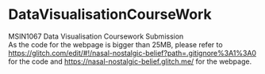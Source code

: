 # DataVisualisationCourseWork
MSIN1067 Data Visualisation Coursework Submission  
As the code for the webpage is bigger than 25MB, please refer to https://glitch.com/edit/#!/nasal-nostalgic-belief?path=.gitignore%3A1%3A0 for the code and https://nasal-nostalgic-belief.glitch.me/ for the webpage. 
